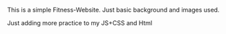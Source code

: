 This is a simple Fitness-Website.
Just basic background and images used. 

Just adding more practice to my JS+CSS and Html
